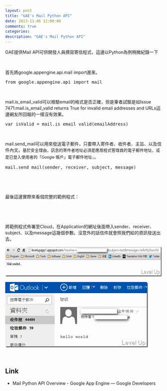 ```yaml
---
layout: post
title: "GAE's Mail Python API"
date: 2013-11-06 12:00:00
comments: true
categories: 
description: "GAE's Mail Python API"
---
```

<p>
	GAE提供Mail API可供開發人員撰寫寄信程式，這邊以Python為例稍微紀錄一下</p>
<p>
	 </p>
<p>
	首先將google.appengine.api.mail import進來。</p>
<div class="wlWriterSmartContent" id="scid:812469c5-0cb0-4c63-8c15-c81123a09de7:d11dfd26-9e2e-477c-acb4-6b9e72781cea" style="float: none; padding-bottom: 0px; padding-top: 0px; padding-left: 0px; margin: 0px; display: inline; padding-right: 0px">
	<pre class="py" name="code">
from google.appengine.api import mail</pre>
</div>
<p>
	 </p>
<p>
	mail.is_email_valid可以檢驗email的格式是否正確，但是筆者試驗是如Issue 7471:mail.is_email_valid returns True for invalid email addresses and URLs這邊網友所回報的一樣沒有效果。</p>
<div class="wlWriterSmartContent" id="scid:812469c5-0cb0-4c63-8c15-c81123a09de7:a3a955f4-22f8-43f3-b8f7-aaeac605918e" style="float: none; padding-bottom: 0px; padding-top: 0px; padding-left: 0px; margin: 0px; display: inline; padding-right: 0px">
	<pre class="py" name="code">
var isValid = mail.is_email_valid(emailAddress)</pre>
</div>
<p>
	 </p>
<p>
	mail.send_mail可以用來發送電子郵件，只要帶入寄件者、收件者、主旨、以及信件內文。<span style="font-family: Arial, sans-serif; font-size: 13px; line-height: 21px;">基於安全理由，訊息的寄件者地址必須是應用程式管理員的電子郵件地址，或是已登入使用者的「Google 帳戶」電子郵件地址</span>，。</p>
<div class="wlWriterSmartContent" id="scid:812469c5-0cb0-4c63-8c15-c81123a09de7:54965a7d-8b82-4e35-bf7d-6b90b5cf6d28" style="float: none; padding-bottom: 0px; padding-top: 0px; padding-left: 0px; margin: 0px; display: inline; padding-right: 0px">
	<pre class="py" name="code">
mail.send_mail(sender, receiver, subject, message)</pre>
</div>
<p>
	 </p>
<p>
	 </p>
<p>
	最後這邊實際來看個完整的範例程式：</p>
<p><script src="\images\posts\60a233e2-1b42-436c-a55d-64a0b5f70f65\6130066.js"></script>
	 </p>
<p>
	 </p>
<p>
	將範例程式佈署至Cloud，在Application的網址後面帶入sender、receiver、subject、以及message這幾個參數。沒意外的話信件就會照我們給的資訊發送出去。</p>
<p>
	<img alt="image" border="0" height="98" src="\images\posts\60a233e2-1b42-436c-a55d-64a0b5f70f65\image_thumb_1.png" style="border-top: 0px; border-right: 0px; border-bottom: 0px; border-left: 0px" width="644" /></p>
<p>
	<img alt="image" border="0" height="211" src="\images\posts\60a233e2-1b42-436c-a55d-64a0b5f70f65\image_thumb_2.png" style="border-top: 0px; border-right: 0px; border-bottom: 0px; border-left: 0px" width="460" /></p>
<p>
	 </p>
<h2>
	Link</h2>
<ul>
	<li>
		Mail Python API Overview - Google App Engine — Google Developers</li>
</ul>
